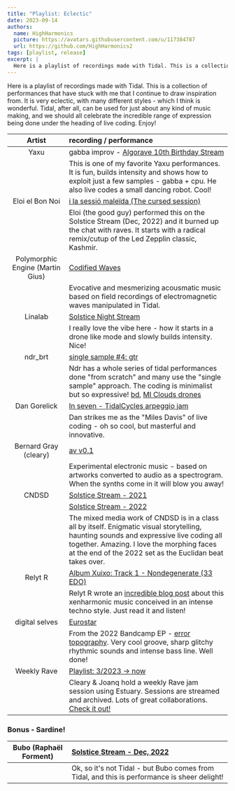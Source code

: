 ```yaml
---
title: "Playlist: Eclectic"
date: 2023-09-14
authors:
  name: HighHarmonics
  picture: https://avatars.githubusercontent.com/u/117384787
  url: https://github.com/HighHarmonics2
tags: [playlist, release]
excerpt: |
  Here is a playlist of recordings made with Tidal. This is a collection of performances that have stuck with me that I continue to draw inspiration from. It is very eclectic, with many different styles - which I think is wonderful. Tidal, after all, can be used for just about any kind of music making, and we should all celebrate the incredible range of expression being done under the heading of live coding. Enjoy!
---
```


Here is a playlist of recordings made with Tidal. This is a collection of performances that have stuck with me that I continue to draw inspiration from. It is very eclectic, with many different styles - which I think is wonderful. Tidal, after all, can be used for just about any kind of music making, and we should all celebrate the incredible range of expression being done under the heading of live coding. Enjoy!


| Artist  |  recording / performance |
| :--------:    | :---------- |
| Yaxu | gabba improv - [Algorave 10th Birthday Stream](https://www.youtube.com/watch?v=AkZl2uVO4S0&t=85s) |
|  | This is one of my favorite Yaxu performances. It is fun, builds intensity and shows how to exploit just a few samples - gabba + cpu. He also live codes a small dancing robot. Cool! |
| Eloi el Bon Noi | [i la sessió maleïda (The cursed session)](https://www.youtube.com/watch?v=rKmHFpXU63k) |
|  | Eloi (the good guy) performed this on the Solstice Stream (Dec, 2022) and it burned up the chat with raves. It starts with a radical remix/cutup of the Led Zepplin classic, Kashmir. |
| Polymorphic Engine (Martin Gius) | [Codified Waves](https://www.youtube.com/watch?v=ieQ7fA7ah3s&t=59s) |
|  | Evocative and mesmerizing acousmatic music based on field recordings of electromagnetic waves manipulated in Tidal. |
| Linalab | [Solstice Night Stream](https://www.youtube.com/watch?v=DNRZ6u2ksRI&t=65s) |
|  | I really love the vibe here - how it starts in a drone like mode and slowly builds intensity. Nice! |
| ndr_brt | [single sample #4: gtr](https://www.youtube.com/watch?v=XYk096aDOcU&t=55s) |
|  | Ndr has a whole series of tidal performances done "from scratch" and many use the "single sample" approach. The coding is minimalist but so expressive! [bd](https://www.youtube.com/watch?v=mc63VZ-biAo), [MI Clouds drones](https://www.youtube.com/watch?v=Zk3ICtit3tM&t=79s) |
| Dan Gorelick| [In seven - TidalCycles arpeggio jam](https://www.youtube.com/watch?v=WisMIMdnQ2A) |
|  | Dan strikes me as the "Miles Davis" of live coding - oh so cool, but masterful and innovative. |
| Bernard Gray (cleary)| [av v0.1](https://www.youtube.com/watch?v=oTnmjeVGE3g) |
|  | Experimental electronic music - based on artworks converted to audio as a spectrogram. When the synths come in it will blow you away! |
| CNDSD | [Solstice Stream - 2021](https://www.youtube.com/watch?v=sdT9iefP3vg&t=18s) |
|  | [Solstice Stream - 2022](https://www.youtube.com/watch?v=977AbvG2s04&t=118s) |
|  | The mixed media work of CNDSD is in a class all by itself. Enigmatic visual storytelling, haunting sounds and expressive live coding all together. Amazing. I love the morphing faces at the end of the 2022 set as the Euclidan beat takes over. |
| Relyt R | [Album Xuixo: Track 1 - Nondegenerate (33 EDO) ](https://relytr.bandcamp.com/album/xuixo) |
|  | Relyt R wrote an [incredible blog post](https://tidalcycles.org/blog/blog_topic_relyt_r_xuixo) about this xenharmonic music conceived in an intense techno style. Just read it and listen! |
| digital selves | [Eurostar](https://cherche-encore.bandcamp.com/track/eurostar-2) |
|  | From the 2022 Bandcamp EP - [error topography](https://cherche-encore.bandcamp.com/album/error-topography). Very cool groove, sharp glitchy rhythmic sounds and intense bass line. Well done! |
| Weekly Rave | [Playlist: 3/2023 -> now ](https://www.youtube.com/watch?v=WisMIMdnQ2A) |
|  | Cleary & Joanq hold a weekly Rave jam session using Estuary. Sessions are streamed and archived. Lots of great collaborations. [Check it out!](https://www.youtube.com/watch?v=bQjTJcSeiHA&list=PLMBIpibV-wQLvP7jitjnV9E61DfV11235) |

### Bonus - Sardine!

| Bubo (Raphaël Forment)| [Solstice Stream - Dec, 2022](https://www.youtube.com/watch?v=bM5FXw-5N8s) |
| :--------:    | :---------- |
|  | Ok, so it's not Tidal - but Bubo comes from Tidal, and this is performance is sheer delight! |
